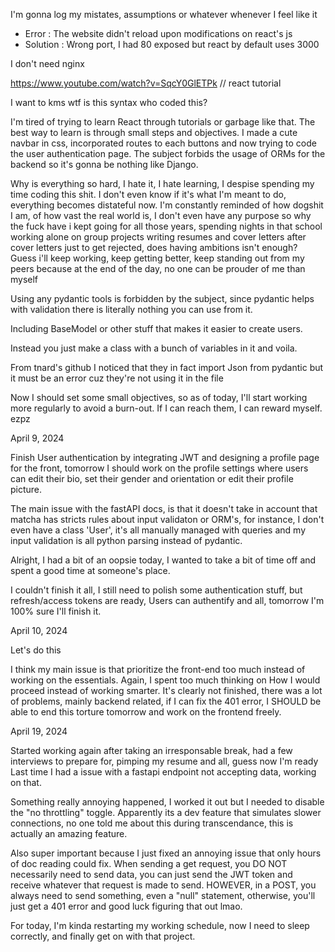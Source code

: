 I'm gonna log my mistates, assumptions or whatever whenever I feel like it

- Error : The website didn't reload upon modifications on react's js
- Solution : Wrong port, I had 80 exposed but react by default uses 3000

I don't need nginx

https://www.youtube.com/watch?v=SqcY0GlETPk // react tutorial

I want to kms wtf is this syntax who coded this?

I'm tired of trying to learn React through tutorials or garbage like that.
The best way to learn is through small steps and objectives. I made a cute navbar in css,
incorporated routes to each buttons and now trying to code the user authentication page.
The subject forbids the usage of ORMs for the backend so it's gonna be nothing like Django.

Why is everything so hard, I hate it, I hate learning, I despise spending my time coding this shit.
I don't even know if it's what I'm meant to do, everything becomes distateful now.
I'm constantly reminded of how dogshit I am, of how vast the real world is, I don't even have any purpose
so why the fuck have i kept going for all those years, spending nights in that school working alone on group projects writing resumes and cover letters after cover letters just to get rejected, does having ambitions isn't enough?
Guess i'll keep working, keep getting better, keep standing out from my peers because at the end of the day, no one can be prouder of me than myself

Using any pydantic tools is forbidden by the subject, since pydantic helps with validation there is literally nothing you can use from it.

Including BaseModel or other stuff that makes it easier to create users.

Instead you just make a class with a bunch of variables in it and voila.

From tnard's github I noticed that they in fact import Json from pydantic but it must be an error cuz they're not using it in the file

Now I should set some small objectives, so as of today, I'll start working more regularly to avoid a burn-out.
If I can reach them, I can reward myself. ezpz

April 9, 2024

Finish User authentication by integrating JWT and designing a profile page for the front,
tomorrow I should work on the profile settings where users can edit their bio,
set their gender and orientation or edit their profile picture.

The main issue with the fastAPI docs, is that it doesn't take in account that matcha has stricts rules about input validaton or ORM's, for instance, I don't even have a class 'User', it's all manually managed with queries and my input validation is all python parsing instead of pydantic.

Alright, I had a bit of an oopsie today, I wanted to take a bit of time off and spent a good time at someone's place.

I couldn't finish it all, I still need to polish some authentication stuff, but refresh/access tokens are ready,
Users can authentify and all, tomorrow I'm 100% sure I'll finish it.

April 10, 2024

Let's do this

I think my main issue is that prioritize the front-end too much instead of working on the essentials.
Again, I spent too much thinking on How I would proceed instead of working smarter.
It's clearly not finished, there was a lot of problems, mainly backend related, if I can fix the 401 error, I SHOULD be able to end this torture tomorrow and work on the frontend freely.

April 19, 2024

Started working again after taking an irresponsable break, had a few interviews to prepare for, pimping my resume and all, guess now I'm ready
Last time I had a issue with a fastapi endpoint not accepting data, working on that.

Something really annoying happened, I worked it out but I needed to disable the "no throttling" toggle. Apparently its a dev feature that simulates slower connections, no one told me about this during transcendance, this is actually an amazing feature.

Also super important because I just fixed an annoying issue that only hours of doc reading could fix. When sending a get request, you DO NOT necessarily need to send data, you can just send the JWT token and receive whatever that request is made to send.
HOWEVER, in a POST, you always need to send something, even a "null" statement, otherwise, you'll just get a 401 error and good luck figuring that out lmao.

For today, I'm kinda restarting my working schedule, now I need to sleep correctly, and finally get on with that project.
